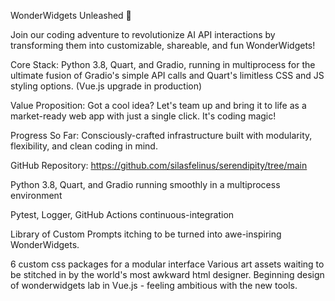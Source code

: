 WonderWidgets Unleashed 🚀

Join our coding adventure to revolutionize AI API interactions by transforming them into customizable, shareable, and fun WonderWidgets!

Core Stack: Python 3.8, Quart, and Gradio, running in multiprocess for the ultimate fusion of Gradio's simple API calls and Quart's limitless CSS and JS styling options. (Vue.js upgrade in production)

Value Proposition: Got a cool idea? Let's team up and bring it to life as a market-ready web app with just a single click. It's coding magic!

Progress So Far:
Consciously-crafted infrastructure built with modularity, flexibility, and clean coding in mind.

GitHub Repository: https://github.com/silasfelinus/serendipity/tree/main

Python 3.8, Quart, and Gradio running smoothly in a multiprocess environment

Pytest, Logger, GitHub Actions continuous-integration

Library of Custom Prompts itching to be turned into awe-inspiring WonderWidgets.

6 custom css packages for a modular interface
Various art assets waiting to be stitched in by the world's most awkward html designer.
Beginning design of wonderwidgets lab in Vue.js - feeling ambitious with the new tools.
